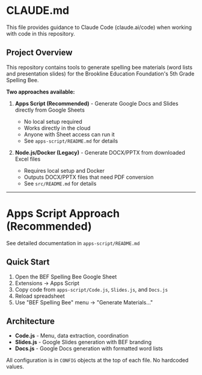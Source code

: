 # CLAUDE.md

This file provides guidance to Claude Code (claude.ai/code) when working with code in this repository.

## Project Overview

This repository contains tools to generate spelling bee materials (word lists and presentation slides) for the Brookline Education Foundation's 5th Grade Spelling Bee.

**Two approaches available:**

1. **Apps Script (Recommended)** - Generate Google Docs and Slides directly from Google Sheets
   - No local setup required
   - Works directly in the cloud
   - Anyone with Sheet access can run it
   - See `apps-script/README.md` for details

2. **Node.js/Docker (Legacy)** - Generate DOCX/PPTX from downloaded Excel files
   - Requires local setup and Docker
   - Outputs DOCX/PPTX files that need PDF conversion
   - See `src/README.md` for details

---

# Apps Script Approach (Recommended)

See detailed documentation in `apps-script/README.md`

## Quick Start

1. Open the BEF Spelling Bee Google Sheet
2. Extensions → Apps Script
3. Copy code from `apps-script/Code.js`, `Slides.js`, and `Docs.js`
4. Reload spreadsheet
5. Use "BEF Spelling Bee" menu → "Generate Materials..."

## Architecture

- **Code.js** - Menu, data extraction, coordination
- **Slides.js** - Google Slides generation with BEF branding
- **Docs.js** - Google Docs generation with formatted word lists

All configuration is in `CONFIG` objects at the top of each file. No hardcoded values.
